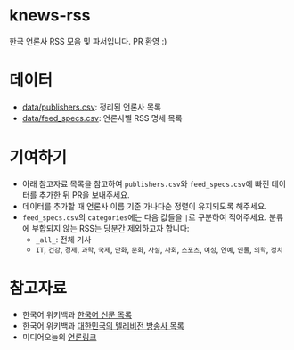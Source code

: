 # knews-rss

한국 언론사 RSS 모음 및 파서입니다. PR 환영 :)

# 데이터

- [data/publishers.csv](data/publishers.csv): 정리된 언론사 목록
- [data/feed_specs.csv](data/feed_specs.csv): 언론사별 RSS 명세 목록

# 기여하기

- 아래 참고자료 목록을 참고하여 `publishers.csv`와 `feed_specs.csv`에 빠진 데이터를 추가한 뒤 PR을 보내주세요.
- 데이터를 추가할 때 언론사 이름 기준 가나다순 정렬이 유지되도록 해주세요.
- `feed_specs.csv`의 `categories`에는 다음 값들을 `|`로 구분하여 적어주세요. 분류에 부합되지 않는 RSS는 당분간 제외하고자
  합니다:
  - `_all_`: 전체 기사
  - `IT`, `건강`, `경제`, `과학`, `국제`, `만화`, `문화`, `사설`, `사회`, `스포츠`, `여성`, `연예`,
    `인물`, `의학`, `정치`

# 참고자료

- 한국어 위키백과
  [한국어 신문 목록](https://ko.wikipedia.org/wiki/%ED%95%9C%EA%B5%AD%EC%96%B4_%EC%8B%A0%EB%AC%B8_%EB%AA%A9%EB%A1%9D)
- 한국어 위키백과
  [대한민국의 텔레비전 방송사 목록](https://ko.wikipedia.org/wiki/%EB%8C%80%ED%95%9C%EB%AF%BC%EA%B5%AD%EC%9D%98_%ED%85%94%EB%A0%88%EB%B9%84%EC%A0%84_%EB%B0%A9%EC%86%A1%EC%82%AC_%EB%AA%A9%EB%A1%9D)
- 미디어오늘의 [언론링크](http://www.mediatoday.co.kr/com/partners.html)
